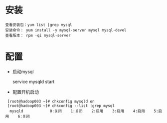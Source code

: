 # 安装
```
查看安装包：yum list |grep mysql
安装命令： yum install -y mysql-server mysql mysql-devel 
查看版本： rpm -qi mysql-server
```
# 配置
- 启动mysql

    service mysqld start
- 配置开机启动
```    
 [root@hadoop003 ~]# chkconfig mysqld on
 [root@hadoop003 ~]# chkconfig --list |grep mysql
  mysqld         	0:关闭	1:关闭	2:启用	3:启用	4:启用	5:启用	6:关闭
```